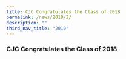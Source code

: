 ```yaml
---
title: CJC Congratulates the Class of 2018
permalink: /news/2019/2/
description: ""
third_nav_title: "2019"
---
```

### **CJC Congratulates the Class of 2018**
